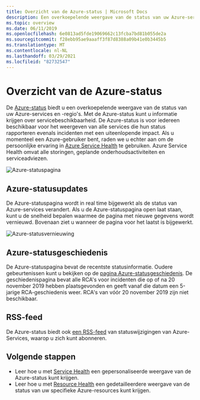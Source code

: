 ```yaml
---
title: Overzicht van de Azure-status | Microsoft Docs
description: Een overkoepelende weergave van de status van uw Azure-services
ms.topic: overview
ms.date: 06/11/2019
ms.openlocfilehash: 6e0813ad5fde19069662c13fcba7bd81b055de2a
ms.sourcegitcommit: f28ebb95ae9aaaff3f87d8388a09b41e0b3445b5
ms.translationtype: MT
ms.contentlocale: nl-NL
ms.lasthandoff: 03/29/2021
ms.locfileid: "82732547"
---
```

# <a name="azure-status-overview"></a>Overzicht van de Azure-status

De [Azure-status](https://status.azure.com/status/) biedt u een overkoepelende weergave van de status van uw Azure-services en -regio's. Met de Azure-status kunt u informatie krijgen over servicebeschikbaarheid. De Azure-status is voor iedereen beschikbaar voor het weergeven van alle services die hun status rapporteren evenals incidenten met een uiteenlopende impact. Als u momenteel een Azure-gebruiker bent, raden we u echter aan om de persoonlijke ervaring in [Azure Service Health](https://aka.ms/azureservicehealth) te gebruiken. Azure Service Health omvat alle storingen, geplande onderhoudsactiviteiten en serviceadviezen.

![Azure-statuspagina](./media/azure-status-overview/azure-status.PNG)

## <a name="azure-status-updates"></a>Azure-statusupdates

De Azure-statuspagina wordt in real time bijgewerkt als de status van Azure-services verandert. Als u de Azure-statuspagina open laat staan, kunt u de snelheid bepalen waarmee de pagina met nieuwe gegevens wordt vernieuwd. Bovenaan ziet u wanneer de pagina voor het laatst is bijgewerkt.

![Azure-statusvernieuwing](./media/azure-status-overview/update.PNG)

## <a name="azure-status-history"></a>Azure-statusgeschiedenis

De Azure-statuspagina bevat de recentste statusinformatie. Oudere gebeurtenissen kunt u bekijken op de [pagina Azure-statusgeschiedenis](https://status.azure.com/status/history/). De geschiedenispagina bevat alle RCA's voor incidenten die op of na 20 november 2019 hebben plaatsgevonden en geeft vanaf die datum een 5-jarige RCA-geschiedenis weer. RCA's van vóór 20 november 2019 zijn niet beschikbaar.

## <a name="rss-feed"></a>RSS-feed

De Azure-status biedt ook [een RSS-feed](https://status.azure.com/status/feed/) van statuswijzigingen van Azure-Services, waarop u zich kunt abonneren.

## <a name="next-steps"></a>Volgende stappen

* Leer hoe u met [Service Health](./service-health-overview.md) een gepersonaliseerde weergave van de Azure-status kunt krijgen.
* Leer hoe u met [Resource Health](./resource-health-overview.md) een gedetailleerdere weergave van de status van uw specifieke Azure-resources kunt krijgen.
